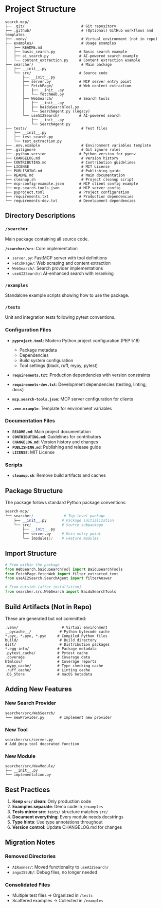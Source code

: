 # Project Structure

```
search-mcp/
├── .git/                          # Git repository
├── .github/                       # (Optional) GitHub workflows and templates
├── .venv/                         # Virtual environment (not in repo)
├── examples/                      # Usage examples
│   ├── README.md
│   ├── basic_search.py           # Basic search example
│   ├── ai_search.py              # AI-powered search example
│   └── content_extraction.py     # Content extraction example
├── searcher/                      # Main package
│   ├── __init__.py
│   └── src/                      # Source code
│       ├── __init__.py
│       ├── server.py             # MCP server entry point
│       ├── FetchPage/            # Web content extraction
│       │   ├── __init__.py
│       │   └── fetchWeb.py
│       ├── WebSearch/            # Search tools
│       │   ├── __init__.py
│       │   ├── baiduSearchTool.py
│       │   └── SearchAgent.py (legacy)
│       └── useAI2Search/         # AI-powered search
│           ├── __init__.py
│           └── SearchAgent.py
├── tests/                         # Test files
│   ├── __init__.py
│   ├── test_search.py
│   └── test_extraction.py
├── .env.example                   # Environment variables template
├── .gitignore                     # Git ignore rules
├── .python-version               # Python version for pyenv
├── CHANGELOG.md                   # Version history
├── CONTRIBUTING.md                # Contribution guidelines
├── LICENSE                        # MIT License
├── PUBLISHING.md                  # Publishing guide
├── README.md                      # Main documentation
├── cleanup.sh                     # Project cleanup script
├── mcp-config-example.json       # MCP client config example
├── mcp.search-tools.json         # MCP server config
├── pyproject.toml                # Project configuration
├── requirements.txt              # Production dependencies
└── requirements-dev.txt          # Development dependencies
```

## Directory Descriptions

### `/searcher`
Main package containing all source code.

**`/searcher/src`**: Core implementation
- `server.py`: FastMCP server with tool definitions
- `FetchPage/`: Web scraping and content extraction
- `WebSearch/`: Search provider implementations
- `useAI2Search/`: AI-enhanced search with reranking

### `/examples`
Standalone example scripts showing how to use the package.

### `/tests`
Unit and integration tests following pytest conventions.

### Configuration Files

- **`pyproject.toml`**: Modern Python project configuration (PEP 518)
  - Package metadata
  - Dependencies
  - Build system configuration
  - Tool settings (black, ruff, mypy, pytest)

- **`requirements.txt`**: Production dependencies with version constraints

- **`requirements-dev.txt`**: Development dependencies (testing, linting, docs)

- **`mcp.search-tools.json`**: MCP server configuration for clients

- **`.env.example`**: Template for environment variables

### Documentation Files

- **`README.md`**: Main project documentation
- **`CONTRIBUTING.md`**: Guidelines for contributors
- **`CHANGELOG.md`**: Version history and changes
- **`PUBLISHING.md`**: Publishing and release guide
- **`LICENSE`**: MIT License

### Scripts

- **`cleanup.sh`**: Remove build artifacts and caches

## Package Structure

The package follows standard Python package conventions:

```python
search-mcp/
└── searcher/              # Top-level package
    ├── __init__.py       # Package initialization
    └── src/              # Source subpackage
        ├── __init__.py
        ├── server.py     # Main entry point
        └── [modules]/    # Feature modules
```

## Import Structure

```python
# From within the package
from WebSearch.baiduSearchTool import BaiduSearchTools
from FetchPage.fetchWeb import filter_extracted_text
from useAI2Search.SearchAgent import filterAnswer

# From outside (after installation)
from searcher.src.WebSearch import BaiduSearchTools
```

## Build Artifacts (Not in Repo)

These are generated but not committed:

```
.venv/                    # Virtual environment
__pycache__/             # Python bytecode cache
*.pyc, *.pyo, *.pyd     # Compiled Python files
build/                   # Build directory
dist/                    # Distribution packages
*.egg-info/             # Package metadata
.pytest_cache/          # Pytest cache
.coverage               # Coverage data
htmlcov/                # Coverage reports
.mypy_cache/            # Type checking cache
.ruff_cache/            # Linting cache
.DS_Store               # macOS metadata
```

## Adding New Features

### New Search Provider

```
searcher/src/WebSearch/
└── newProvider.py       # Implement new provider
```

### New Tool

```
searcher/src/server.py
# Add @mcp.tool decorated function
```

### New Module

```
searcher/src/NewModule/
├── __init__.py
└── implementation.py
```

## Best Practices

1. **Keep `src/` clean**: Only production code
2. **Examples separate**: Demo code in `/examples`
3. **Tests mirror src**: `tests/` structure matches `src/`
4. **Document everything**: Every module needs docstrings
5. **Type hints**: Use type annotations throughout
6. **Version control**: Update CHANGELOG.md for changes

## Migration Notes

### Removed Directories

- `AIRunner/`: Moved functionality to `useAI2Search/`
- `angoISSUE/`: Debug files, no longer needed

### Consolidated Files

- Multiple test files → Organized in `/tests`
- Scattered examples → Collected in `/examples`
